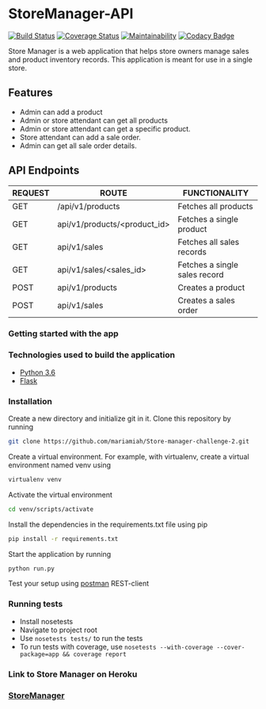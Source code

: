# StoreManager-API

[![Build Status](https://travis-ci.org/mariamiah/Store-manager-challenge-2.svg?branch=develop)](https://travis-ci.org/mariamiah/Store-manager-challenge-2)
[![Coverage Status](https://coveralls.io/repos/github/mariamiah/Store-manager-challenge-2/badge.svg?branch=ft-make_a_sale-161640540)](https://coveralls.io/github/mariamiah/Store-manager-challenge-2?branch=ft-make_a_sale-161640540)
[![Maintainability](https://api.codeclimate.com/v1/badges/618edf7cfaa304ef1853/maintainability)](https://codeclimate.com/github/mariamiah/Store-manager-challenge-2/maintainability)
[![Codacy Badge](https://api.codacy.com/project/badge/Grade/95a397aa553941df879ac492bdd1411b)](https://www.codacy.com/app/mariamiah/Store-manager-challenge-2?utm_source=github.com&amp;utm_medium=referral&amp;utm_content=mariamiah/Store-manager-challenge-2&amp;utm_campaign=Badge_Grade)

Store Manager is a web application that helps store owners manage sales and product inventory records. This application is meant for use in a single store.

## Features

-   Admin can add a product
-   Admin or store attendant can get all products
-   Admin or store attendant can get a specific product.
-   Store attendant can add a sale order.
-   Admin can get all sale order details.

## API Endpoints

| REQUEST | ROUTE                           | FUNCTIONALITY                 |
| ------- | ------------------------------- | ----------------------------- |
| GET     | /api/v1/products                | Fetches all products          |
| GET     | api/v1/products/&lt;product_id> | Fetches a single product      |
| GET     | api/v1/sales                    | Fetches all sales records     |
| GET     | api/v1/sales/&lt;sales_id>      | Fetches a single sales record |
| POST    | api/v1/products                 | Creates a product             |
| POST    | api/v1/sales                    | Creates a sales order         |

### Getting started with the app

### Technologies used to build the application

-   [Python 3.6](https://docs.python.org/3/)
-   [Flask](http://flask.pocoo.org/)

### Installation

Create a new directory and initialize git in it. Clone this repository by running

```sh
git clone https://github.com/mariamiah/Store-manager-challenge-2.git
```

Create a virtual environment. For example, with virtualenv, create a virtual environment named venv using

```sh
virtualenv venv
```

Activate the virtual environment

```sh
cd venv/scripts/activate
```

Install the dependencies in the requirements.txt file using pip

```sh
pip install -r requirements.txt
```

Start the application by running

```sh
python run.py
```

Test your setup using [postman](www.getpostman.com) REST-client

### Running tests

-   Install nosetests
-   Navigate to project root
-   Use `nosetests tests/` to run the tests
-   To run tests with coverage, use `nosetests --with-coverage --cover-package=app && coverage report`

### Link to Store Manager on Heroku

### [StoreManager](https://storemanager15.herokuapp.com)
